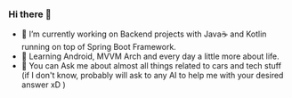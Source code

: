 ### Hi there 👋

- 🔭 I’m currently working on Backend projects with Java☕ and Kotlin running on top of Spring Boot Framework.
- 🌱 Learning Android, MVVM Arch and every day a little more about life.
- 💬 You can Ask me about almost all things related to cars and tech stuff (if I don't know, probably will ask to any AI to help me with your desired answer xD )

<!--
**CheckMaathy/CheckMaathy** is a ✨ _special_ ✨ repository because its `README.md` (this file) appears on your GitHub profile.

Here are some ideas to get you started:

- 🔭 I’m currently working on ...
- 🌱 I’m currently learning ...
- 👯 I’m looking to collaborate on ...
- 🤔 I’m looking for help with ...
- 💬 Ask me about ...
- 📫 How to reach me: ...
- 😄 Pronouns: ...
- ⚡ Fun fact: ...
-->
